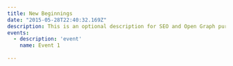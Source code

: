 ```yaml
---
title: New Beginnings
date: "2015-05-28T22:40:32.169Z"
description: This is an optional description for SEO and Open Graph purposes, rather than the default generated excerpt.
events:
  - description: 'event'
    name: Event 1
  
---
```

